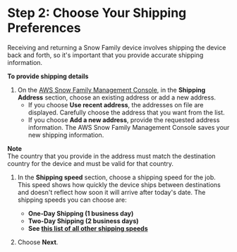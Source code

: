 # Step 2: Choose Your Shipping Preferences<a name="shipping-detals"></a>

Receiving and returning a Snow Family device involves shipping the device back and forth, so it's important that you provide accurate shipping information\.

**To provide shipping details**

1. On the [AWS Snow Family Management Console](https://console.aws.amazon.com/snowfamily/home), in the **Shipping Address** section, choose an existing address or add a new address\. 
   + If you choose **Use recent address**, the addresses on file are displayed\. Carefully choose the address that you want from the list\.
   + If you choose **Add a new address**, provide the requested address information\. The AWS Snow Family Management Console saves your new shipping information\.

     
**Note**  
The country that you provide in the address must match the destination country for the device and must be valid for that country\.

1. In the **Shipping speed** section, choose a shipping speed for the job\. This speed shows how quickly the device ships between destinations and doesn't reflect how soon it will arrive after today's date\. The shipping speeds you can choose are:
   + **One\-Day Shipping \(1 business day\)**
   + **Two\-Day Shipping \(2 business days\)**
   + **See [this list of all other shipping speeds](https://docs.aws.amazon.com/snowball/latest/developer-guide/mailing-storage.html#shippingspeeds)**

1. Choose **Next**\.